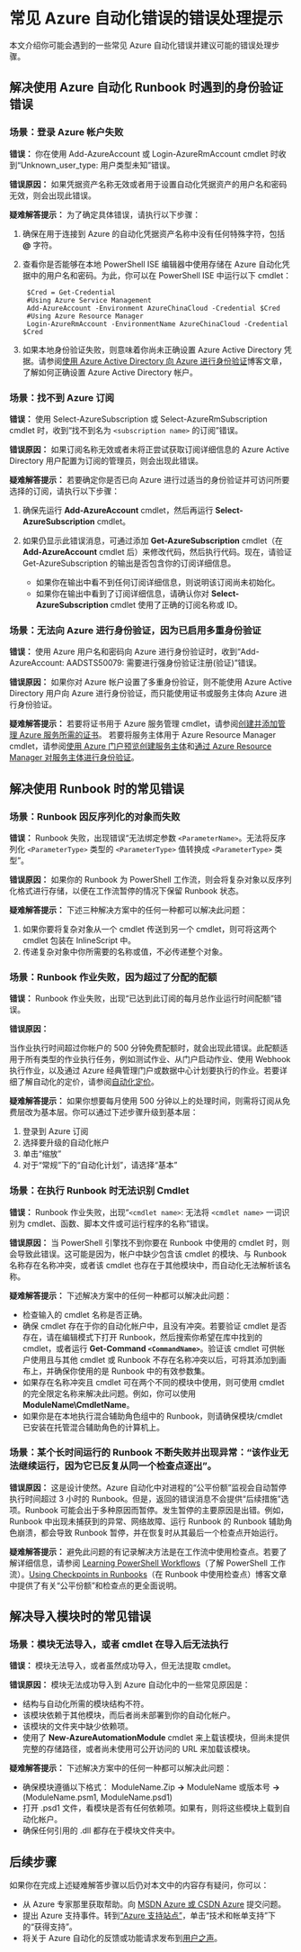 <properties
   pageTitle="Azure 自动化常见错误处理 | Azure"
   description="本文提供了排查并解决常见 Azure 自动化错误的基本错误处理步骤。"
   services="automation"
   documentationCenter=""
   authors="mgoedtel"
   manager="stevenka"
   editor="tysonn"
   tags="top-support-issue"
   keywords="自动化错误, 错误处理"/>

<tags
    ms.assetid="5f3cfe61-70b0-4e9c-b892-d02daaeee07d"
    ms.service="automation"
    ms.devlang="na"
    ms.topic="article"
    ms.tgt_pltfrm="na"
    ms.workload="infrastructure-services"
    ms.date="01/24/2017"
    wacn.date="03/28/2017"
    ms.author="sngun; v-reagie" />  


# 常见 Azure 自动化错误的错误处理提示
本文介绍你可能会遇到的一些常见 Azure 自动化错误并建议可能的错误处理步骤。

## 解决使用 Azure 自动化 Runbook 时遇到的身份验证错误  

### 场景：登录 Azure 帐户失败

**错误：**
你在使用 Add-AzureAccount 或 Login-AzureRmAccount cmdlet 时收到“Unknown\_user\_type: 用户类型未知”错误。

**错误原因：**
如果凭据资产名称无效或者用于设置自动化凭据资产的用户名和密码无效，则会出现此错误。

**疑难解答提示：**
为了确定具体错误，请执行以下步骤：

1. 确保在用于连接到 Azure 的自动化凭据资产名称中没有任何特殊字符，包括 **@** 字符。

2. 查看你是否能够在本地 PowerShell ISE 编辑器中使用存储在 Azure 自动化凭据中的用户名和密码。为此，你可以在 PowerShell ISE 中运行以下 cmdlet：

        $Cred = Get-Credential  
        #Using Azure Service Management   
        Add-AzureAccount -Environment AzureChinaCloud -Credential $Cred  
        #Using Azure Resource Manager  
        Login-AzureRmAccount -EnvironmentName AzureChinaCloud -Credential $Cred

3. 如果本地身份验证失败，则意味着你尚未正确设置 Azure Active Directory 凭据。请参阅[使用 Azure Active Directory 向 Azure 进行身份验证](https://azure.microsoft.com/blog/azure-automation-authenticating-to-azure-using-azure-active-directory/)博客文章，了解如何正确设置 Azure Active Directory 帐户。

### 场景：找不到 Azure 订阅

**错误：**
使用 Select-AzureSubscription 或 Select-AzureRmSubscription cmdlet 时，收到“找不到名为 ``<subscription name>`` 的订阅”错误。

**错误原因：**
如果订阅名称无效或者未将正尝试获取订阅详细信息的 Azure Active Directory 用户配置为订阅的管理员，则会出现此错误。

**疑难解答提示：**
若要确定你是否已向 Azure 进行过适当的身份验证并可访问所要选择的订阅，请执行以下步骤：

1. 确保先运行 **Add-AzureAccount** cmdlet，然后再运行 **Select-AzureSubscription** cmdlet。

2. 如果仍显示此错误消息，可通过添加 **Get-AzureSubscription** cmdlet（在 **Add-AzureAccount** cmdlet 后）来修改代码，然后执行代码。现在，请验证 Get-AzureSubscription 的输出是否包含你的订阅详细信息。

    * 如果你在输出中看不到任何订阅详细信息，则说明该订阅尚未初始化。
    * 如果你在输出中看到了订阅详细信息，请确认你对 **Select-AzureSubscription** cmdlet 使用了正确的订阅名称或 ID。

### 场景：无法向 Azure 进行身份验证，因为已启用多重身份验证

**错误：**
使用 Azure 用户名和密码向 Azure 进行身份验证时，收到“Add-AzureAccount: AADSTS50079: 需要进行强身份验证注册(验证)”错误。

**错误原因：**
如果你对 Azure 帐户设置了多重身份验证，则不能使用 Azure Active Directory 用户向 Azure 进行身份验证，而只能使用证书或服务主体向 Azure 进行身份验证。

**疑难解答提示：**
若要将证书用于 Azure 服务管理 cmdlet，请参阅[创建并添加管理 Azure 服务所需的证书](http://blogs.technet.com/b/orchestrator/archive/2014/04/11/managing-azure-services-with-the-microsoft-azure-automation-preview-service.aspx)。 若要将服务主体用于 Azure Resource Manager cmdlet，请参阅[使用 Azure 门户预览创建服务主体](/documentation/articles/resource-group-create-service-principal-portal/)和[通过 Azure Resource Manager 对服务主体进行身份验证](/documentation/articles/resource-group-authenticate-service-principal/)。

## 解决使用 Runbook 时的常见错误

### 场景：Runbook 因反序列化的对象而失败

**错误：**
Runbook 失败，出现错误“无法绑定参数 ``<ParameterName>``。无法将反序列化 ``<ParameterType>`` 类型的 ``<ParameterType>`` 值转换成 ``<ParameterType>`` 类型”。

**错误原因：**
如果你的 Runbook 为 PowerShell 工作流，则会将复杂对象以反序列化格式进行存储，以便在工作流暂停的情况下保留 Runbook 状态。

**疑难解答提示：**
下述三种解决方案中的任何一种都可以解决此问题：

1. 如果你要将复杂对象从一个 cmdlet 传送到另一个 cmdlet，则可将这两个 cmdlet 包装在 InlineScript 中。
2. 传递复杂对象中你所需要的名称或值，不必传递整个对象。

### 场景：Runbook 作业失败，因为超过了分配的配额

**错误：**
Runbook 作业失败，出现“已达到此订阅的每月总作业运行时间配额”错误。

**错误原因：**

当作业执行时间超过你帐户的 500 分钟免费配额时，就会出现此错误。此配额适用于所有类型的作业执行任务，例如测试作业、从门户启动作业、使用 Webhook 执行作业，以及通过 Azure 经典管理门户或数据中心计划要执行的作业。若要详细了解自动化的定价，请参阅[自动化定价](/pricing/details/automation/)。

**疑难解答提示：**
如果你想要每月使用 500 分钟以上的处理时间，则需将订阅从免费层改为基本层。你可以通过下述步骤升级到基本层：

1. 登录到 Azure 订阅
2. 选择要升级的自动化帐户
3. 单击“缩放”
4. 对于“常规”下的“自动化计划”，请选择“基本”

### 场景：在执行 Runbook 时无法识别 Cmdlet

**错误：**
Runbook 作业失败，出现“``<cmdlet name>``: 无法将 ``<cmdlet name>`` 一词识别为 cmdlet、函数、脚本文件或可运行程序的名称”错误。

**错误原因：**
当 PowerShell 引擎找不到你要在 Runbook 中使用的 cmdlet 时，则会导致此错误。这可能是因为，帐户中缺少包含该 cmdlet 的模块、与 Runbook 名称存在名称冲突，或者该 cmdlet 也存在于其他模块中，而自动化无法解析该名称。

**疑难解答提示：**
下述解决方案中的任何一种都可以解决此问题：

* 检查输入的 cmdlet 名称是否正确。
* 确保 cmdlet 存在于你的自动化帐户中，且没有冲突。若要验证 cmdlet 是否存在，请在编辑模式下打开 Runbook，然后搜索你希望在库中找到的 cmdlet，或者运行 **Get-Command ``<CommandName>``**。验证该 cmdlet 可供帐户使用且与其他 cmdlet 或 Runbook 不存在名称冲突以后，可将其添加到画布上，并确保你使用的是 Runbook 中的有效参数集。
* 如果存在名称冲突且 cmdlet 可在两个不同的模块中使用，则可使用 cmdlet 的完全限定名称来解决此问题。例如，你可以使用 **ModuleName\\CmdletName**。
* 如果你是在本地执行混合辅助角色组中的 Runbook，则请确保模块/cmdlet 已安装在托管混合辅助角色的计算机上。

### 场景：某个长时间运行的 Runbook 不断失败并出现异常：“该作业无法继续运行，因为它已反复从同一个检查点逐出”。

**错误原因：**
这是设计使然。Azure 自动化中对进程的“公平份额”监视会自动暂停执行时间超过 3 小时的 Runbook。但是，返回的错误消息不会提供“后续措施”选项。Runbook 可能会出于多种原因而暂停。发生暂停的主要原因是出错。例如，Runbook 中出现未捕获到的异常、网络故障、运行 Runbook 的 Runbook 辅助角色崩溃，都会导致 Runbook 暂停，并在恢复时从其最后一个检查点开始运行。

**疑难解答提示：**
避免此问题的有记录解决方法是在工作流中使用检查点。若要了解详细信息，请参阅 [Learning PowerShell Workflows](/documentation/articles/automation-powershell-workflow/#Checkpoints)（了解 PowerShell 工作流）。[Using Checkpoints in Runbooks](https://azure.microsoft.com/blog/azure-automation-reliable-fault-tolerant-runbook-execution-using-checkpoints/)（在 Runbook 中使用检查点）博客文章中提供了有关“公平份额”和检查点的更全面说明。

## 解决导入模块时的常见错误

### 场景：模块无法导入，或者 cmdlet 在导入后无法执行

**错误：**
模块无法导入，或者虽然成功导入，但无法提取 cmdlet。

**错误原因：**
模块无法成功导入到 Azure 自动化中的一些常见原因是：

* 结构与自动化所需的模块结构不符。
* 该模块依赖于其他模块，而后者尚未部署到你的自动化帐户。
* 该模块的文件夹中缺少依赖项。
* 使用了 **New-AzureAutomationModule** cmdlet 来上载该模块，但尚未提供完整的存储路径，或者尚未使用可公开访问的 URL 来加载该模块。

**疑难解答提示：**
下述解决方案中的任何一种都可以解决此问题：

* 确保模块遵循以下格式：
  ModuleName.Zip **->** ModuleName 或版本号 **->** (ModuleName.psm1, ModuleName.psd1)
* 打开 .psd1 文件，看模块是否有任何依赖项。如果有，则将这些模块上载到自动化帐户。
* 确保任何引用的 .dll 都存在于模块文件夹中。

## 后续步骤

如果你在完成上述疑难解答步骤以后仍对本文中的内容存有疑问，你可以：

* 从 Azure 专家那里获取帮助。向 [MSDN Azure 或 CSDN Azure](/support/forums/) 提交问题。
* 提出 Azure 支持事件。转到[“Azure 支持站点”](/support/contact/)，单击“技术和帐单支持”下的“获得支持”。
* 将关于 Azure 自动化的反馈或功能请求发布到[用户之声](/product-feedback)。

<!---HONumber=Mooncake_Quality_Review_0117_2017-->